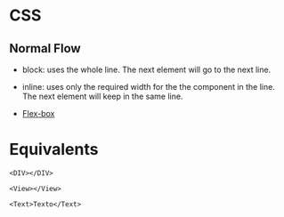 # CSS

## Normal Flow
- block: uses the whole line. The next element will go to the next line.
- inline: uses only the required width for the the component in the line. The next element will keep in the same line.

- [Flex-box](https://css-tricks.com/snippets/css/a-guide-to-flexbox/)

# Equivalents
```
<DIV></DIV>
```
```
<View></View>
```

```
<Text>Texto</Text>
```
